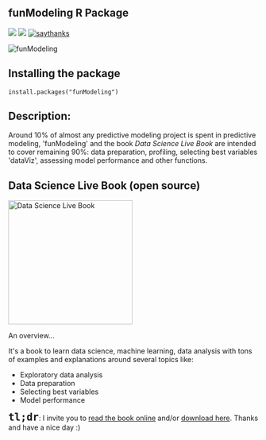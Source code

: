 ## funModeling R Package

![](http://cranlogs.r-pkg.org/badges/funModeling)
![](http://cranlogs.r-pkg.org/badges/grand-total/funModeling?color=orange)
[![saythanks](https://img.shields.io/badge/say-thanks-ff69b4.svg)](https://saythanks.io/to/pablo14)

![funModeling](https://datascienceheroes.com/img/blog/funModeling_cover.png)

## Installing the package

```
install.packages("funModeling")
```

## Description: 

Around 10% of almost any predictive modeling project is spent in predictive modeling, 'funModeling' and the book *Data Science Live Book* are intended to cover remaining 90%: data preparation, profiling, selecting best variables 'dataViz', assessing model performance and other functions.

## Data Science Live Book (open source)

<img src="https://datascienceheroes.com/img/blog/data-science-live-book-cover-2.png" alt="Data Science Live Book" width="250px">

An overview...

It's a book to learn data science, machine learning, data analysis with tons of examples and explanations around several topics like:
 
- Exploratory data analysis
- Data preparation
- Selecting best variables
- Model performance


<font size="+2">**`tl;dr`**</font>: I invite you to <a href="https://livebook.datascienceheroes.com" target="blank">read the book online</a> and/or <a href="https://livebook.datascienceheroes.com/download-book.html" target="blank">download here</a>. Thanks and have a nice day :)


